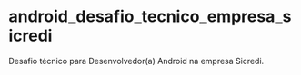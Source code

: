 # android_desafio_tecnico_empresa_sicredi
Desafio técnico para Desenvolvedor(a) Android na empresa Sicredi.
